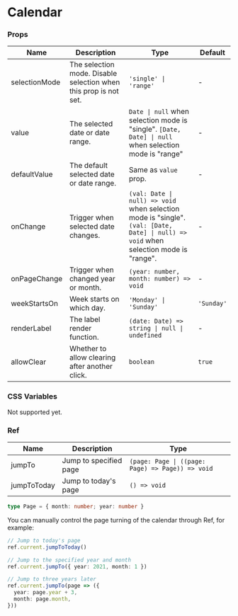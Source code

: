 # Calendar <Experimental></Experimental>

<code src="./demos/demo1.tsx"></code>

<code src="./demos/demo2.tsx"></code>

<code src="./demos/demo3.tsx"></code>

### Props

| Name          | Description                                                      | Type                                                                                                                                 | Default    |
| ------------- | ---------------------------------------------------------------- | ------------------------------------------------------------------------------------------------------------------------------------ | ---------- |
| selectionMode | The selection mode. Disable selection when this prop is not set. | `'single' \| 'range'`                                                                                                                | -          |
| value         | The selected date or date range.                                 | `Date \| null` when selection mode is "single". `[Date, Date] \| null` when selection mode is "range"                                | -          |
| defaultValue  | The default selected date or date range.                         | Same as `value` prop.                                                                                                                | -          |
| onChange      | Trigger when selected date changes.                              | `(val: Date \| null) => void` when selection mode is "single". `(val: [Date, Date] \| null) => void` when selection mode is "range". | -          |
| onPageChange  | Trigger when changed year or month.                              | `(year: number, month: number) => void`                                                                                              | -          |
| weekStartsOn  | Week starts on which day.                                        | `'Monday' \| 'Sunday'`                                                                                                               | `'Sunday'` |
| renderLabel   | The label render function.                                       | `(date: Date) => string \| null \| undefined`                                                                                        | -          |
| allowClear    | Whether to allow clearing after another click.                   | `boolean`                                                                                                                            | `true`     |

### CSS Variables

Not supported yet.

### Ref

| Name        | Description            | Type                                             |
| ----------- | ---------------------- | ------------------------------------------------ |
| jumpTo      | Jump to specified page | `(page: Page \| ((page: Page) => Page)) => void` |
| jumpToToday | Jump to today's page   | `() => void`                                     |

```ts
type Page = { month: number; year: number }
```

You can manually control the page turning of the calendar through Ref, for example:

```ts
// Jump to today's page
ref.current.jumpToToday()

// Jump to the specified year and month
ref.current.jumpTo({ year: 2021, month: 1 })

// Jump to three years later
ref.current.jumpTo(page => ({
  year: page.year + 3,
  month: page.month,
}))
```
